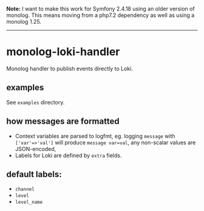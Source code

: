 **Note:**
I want to make this work for Symfony 2.4.18 using an older version of monolog. This means moving from a php7.2 dependency as well as using a monolog 1.25.

---

# monolog-loki-handler
Monolog handler to publish events directly to Loki.

## examples
See `examples` directory.

## how messages are formatted
- Context variables are parsed to logfmt, eg. logging `message` with `['var'=>'val']` will produce `message var=val`, any non-scalar values are JSON-encoded,
- Labels for Loki are defined by `extra` fields.

## default labels:
- `channel`
- `level`
- `level_name`
